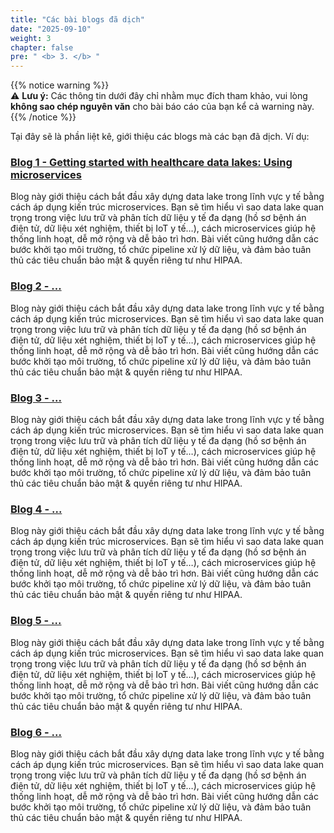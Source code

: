```yaml
---
title: "Các bài blogs đã dịch"
date: "2025-09-10"
weight: 3
chapter: false
pre: " <b> 3. </b> "
---
```


{{% notice warning %}}  
⚠️ **Lưu ý:** Các thông tin dưới đây chỉ nhằm mục đích tham khảo, vui lòng **không sao chép nguyên văn** cho bài báo cáo của bạn kể cả warning này.
{{% /notice %}}

Tại đây sẽ là phần liệt kê, giới thiệu các blogs mà các bạn đã dịch. Ví dụ:

###  [Blog 1 - Getting started with healthcare data lakes: Using microservices](3.1-Blog1/)
Blog này giới thiệu cách bắt đầu xây dựng data lake trong lĩnh vực y tế bằng cách áp dụng kiến trúc microservices. Bạn sẽ tìm hiểu vì sao data lake quan trọng trong việc lưu trữ và phân tích dữ liệu y tế đa dạng (hồ sơ bệnh án điện tử, dữ liệu xét nghiệm, thiết bị IoT y tế…), cách microservices giúp hệ thống linh hoạt, dễ mở rộng và dễ bảo trì hơn. Bài viết cũng hướng dẫn các bước khởi tạo môi trường, tổ chức pipeline xử lý dữ liệu, và đảm bảo tuân thủ các tiêu chuẩn bảo mật & quyền riêng tư như HIPAA.
###  [Blog 2 - ...](3.2-Blog2/)
Blog này giới thiệu cách bắt đầu xây dựng data lake trong lĩnh vực y tế bằng cách áp dụng kiến trúc microservices. Bạn sẽ tìm hiểu vì sao data lake quan trọng trong việc lưu trữ và phân tích dữ liệu y tế đa dạng (hồ sơ bệnh án điện tử, dữ liệu xét nghiệm, thiết bị IoT y tế…), cách microservices giúp hệ thống linh hoạt, dễ mở rộng và dễ bảo trì hơn. Bài viết cũng hướng dẫn các bước khởi tạo môi trường, tổ chức pipeline xử lý dữ liệu, và đảm bảo tuân thủ các tiêu chuẩn bảo mật & quyền riêng tư như HIPAA.
###  [Blog 3 - ...](3.3-Blog3/)
Blog này giới thiệu cách bắt đầu xây dựng data lake trong lĩnh vực y tế bằng cách áp dụng kiến trúc microservices. Bạn sẽ tìm hiểu vì sao data lake quan trọng trong việc lưu trữ và phân tích dữ liệu y tế đa dạng (hồ sơ bệnh án điện tử, dữ liệu xét nghiệm, thiết bị IoT y tế…), cách microservices giúp hệ thống linh hoạt, dễ mở rộng và dễ bảo trì hơn. Bài viết cũng hướng dẫn các bước khởi tạo môi trường, tổ chức pipeline xử lý dữ liệu, và đảm bảo tuân thủ các tiêu chuẩn bảo mật & quyền riêng tư như HIPAA.
###  [Blog 4 - ...](3.4-Blog4/)
Blog này giới thiệu cách bắt đầu xây dựng data lake trong lĩnh vực y tế bằng cách áp dụng kiến trúc microservices. Bạn sẽ tìm hiểu vì sao data lake quan trọng trong việc lưu trữ và phân tích dữ liệu y tế đa dạng (hồ sơ bệnh án điện tử, dữ liệu xét nghiệm, thiết bị IoT y tế…), cách microservices giúp hệ thống linh hoạt, dễ mở rộng và dễ bảo trì hơn. Bài viết cũng hướng dẫn các bước khởi tạo môi trường, tổ chức pipeline xử lý dữ liệu, và đảm bảo tuân thủ các tiêu chuẩn bảo mật & quyền riêng tư như HIPAA.
###  [Blog 5 - ...](3.5-Blog5/)
Blog này giới thiệu cách bắt đầu xây dựng data lake trong lĩnh vực y tế bằng cách áp dụng kiến trúc microservices. Bạn sẽ tìm hiểu vì sao data lake quan trọng trong việc lưu trữ và phân tích dữ liệu y tế đa dạng (hồ sơ bệnh án điện tử, dữ liệu xét nghiệm, thiết bị IoT y tế…), cách microservices giúp hệ thống linh hoạt, dễ mở rộng và dễ bảo trì hơn. Bài viết cũng hướng dẫn các bước khởi tạo môi trường, tổ chức pipeline xử lý dữ liệu, và đảm bảo tuân thủ các tiêu chuẩn bảo mật & quyền riêng tư như HIPAA.
###  [Blog 6 - ...](3.6-Blog6/)
Blog này giới thiệu cách bắt đầu xây dựng data lake trong lĩnh vực y tế bằng cách áp dụng kiến trúc microservices. Bạn sẽ tìm hiểu vì sao data lake quan trọng trong việc lưu trữ và phân tích dữ liệu y tế đa dạng (hồ sơ bệnh án điện tử, dữ liệu xét nghiệm, thiết bị IoT y tế…), cách microservices giúp hệ thống linh hoạt, dễ mở rộng và dễ bảo trì hơn. Bài viết cũng hướng dẫn các bước khởi tạo môi trường, tổ chức pipeline xử lý dữ liệu, và đảm bảo tuân thủ các tiêu chuẩn bảo mật & quyền riêng tư như HIPAA.
